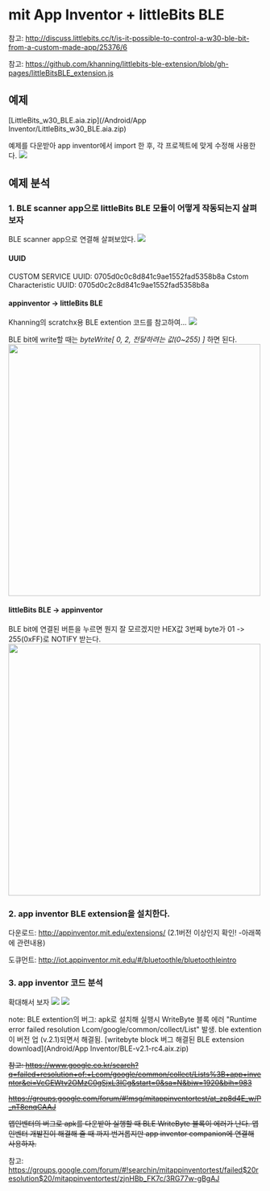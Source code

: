 # mit App Inventor + littleBits BLE

참고:
<http://discuss.littlebits.cc/t/is-it-possible-to-control-a-w30-ble-bit-from-a-custom-made-app/25376/6>

참고:
<https://github.com/khanning/littlebits-ble-extension/blob/gh-pages/littleBitsBLE_extension.js>

## 예제
[LittleBits\_w30\_BLE.aia.zip](/Android/App Inventor/LittleBits_w30_BLE.aia.zip)

예제를 다운받아 app inventor에서 import 한 후, 각 프로젝트에 맞게 수정해 사용한다.
![](https://cl.ly/pZeY/appInventor-littleBIts_BLE.gif)

## 예제 분석
### 1\. BLE scanner app으로 littleBits BLE 모듈이 어떻게 작동되는지 살펴보자

BLE scanner app으로 연결해 살펴보았다.
<img src="https://cl.ly/pWVO/IMG_20180214_123843.jpg">

#### UUID
CUSTOM SERVICE UUID: 0705d0c0c8d841c9ae1552fad5358b8a
Cstom Characteristic UUID: 0705d0c2c8d841c9ae1552fad5358b8a

#### appinventor -\> littleBits BLE

Khanning의 scratchx용 BLE extention 코드를 참고하여...
![](https://cl.ly/pVSi/Image%202018-02-14%20at%202.46.00%20PM.png)

BLE bit에 write할 때는 *byteWrite[ 0, 2, 전달하려는 값(0~255) ]* 하면 된다.
<img src="https://cl.ly/pWnQ/Screenshot_2018-02-14-15-34-33.png" width=500>

#### littleBits BLE -\> appinventor

BLE bit에 연결된 버튼을 누르면 뭔지 잘 모르겠지만 HEX값 3번째 byte가 01 -\> 255(0xFF)로 NOTIFY 받는다.
<img src="https://cl.ly/pWrQ/Image%202018-02-14%20at%2012.51.17%20PM.png" width="500">

### 2\. app inventor BLE extension을 설치한다.

다운로드: <http://appinventor.mit.edu/extensions/> (2.1버전 이상인지 확인\! -아래쪽에 관련내용)

도큐먼트: <http://iot.appinventor.mit.edu/#/bluetoothle/bluetoothleintro>

### 3\. app inventor 코드 분석

확대해서 보자
![](https://cl.ly/pXZV/Image%202018-02-15%20at%206.10.17%20AM.png)
![](https://cl.ly/pXPB/Image%202018-02-15%20at%206.03.49%20AM.png)

note: BLE extention의 버그: apk로 설치해 실행시 WriteByte 블록 에러 "Runtime error failed resolution Lcom/google/common/collect/List" 발생. ble extention이 버전 업 (v.2.1)되면서 해결됨.
[writebyte block 버그 해결된 BLE extension download](Android/App Inventor/BLE-v2.1-rc4.aix.zip)
<div>

<del>

참고:
<https://www.google.co.kr/search?q=failed+resolution+of:+Lcom/google/common/collect/Lists%3B+app+inventor&ei=VcGEWtv2OMzC0gSjxL3ICg&start=0&sa=N&biw=1920&bih=983>

<https://groups.google.com/forum/#!msg/mitappinventortest/at_zp8d4E_w/P_nT8enqCAAJ>

앱인벤터의 버그로 apk를 다운받아 실행할 때 BLE WriteByte 블록이 에러가 난다. 앱인벤터 개발진이 해결해 줄 때 까지
번거롭지만 app inventor companion에 연결해 사용하자. </del>

</div>


참고:
<https://groups.google.com/forum/#!searchin/mitappinventortest/failed$20resolution$20/mitappinventortest/zjnHBb_FK7c/3RG77w-gBgAJ>
